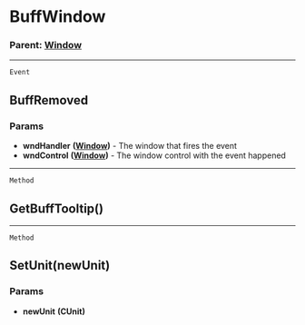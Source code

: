 BuffWindow
==========

### Parent: [Window](../WindowControls/Window.md)

------------------------------------------------------------------------

`Event`

BuffRemoved
-----------

### Params

-   **wndHandler** **([Window](../WindowControls/Window.md))** - The
    window that fires the event
-   **wndControl** **([Window](../WindowControls/Window.md))** - The
    window control with the event happened

------------------------------------------------------------------------

`Method`

GetBuffTooltip()
----------------

------------------------------------------------------------------------

`Method`

SetUnit(newUnit)
----------------

### Params

-   **newUnit** **(CUnit)**
